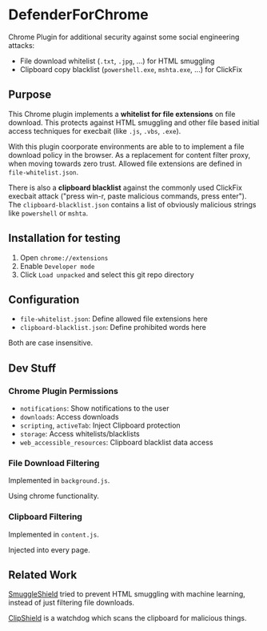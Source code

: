 # DefenderForChrome

Chrome Plugin for additional security against some social engineering attacks:

* File download whitelist (`.txt`, `.jpg`, ...) for HTML smuggling
* Clipboard copy blacklist (`powershell.exe`, `mshta.exe`, ...) for ClickFix


## Purpose

This Chrome plugin implements a **whitelist for file extensions**
on file download. This protects against HTML smuggling and other
file based initial access techniques for execbait (like `.js`, `.vbs`, `.exe`).

With this plugin coorporate environments are able to to implement a file
download policy in the browser. As a replacement for content filter
proxy, when moving towards zero trust. Allowed file extensions are defined in `file-whitelist.json`.

There is also a **clipboard blacklist** against the commonly
used ClickFix execbait attack ("press win-r, paste malicious commands, press enter"). 
The `clipboard-blacklist.json` contains a list 
of obviously malicious strings like `powershell` or `mshta`.


## Installation for testing

1) Open `chrome://extensions`
2) Enable `Developer mode`
3) Click `Load unpacked` and select this git repo directory


## Configuration

* `file-whitelist.json`: Define allowed file extensions here
* `clipboard-blacklist.json`: Define prohibited words here

Both are case insensitive.


## Dev Stuff

### Chrome Plugin Permissions

* `notifications`: Show notifications to the user
* `downloads`: Access downloads
* `scripting`, `activeTab`: Inject Clipboard protection
* `storage`: Access whitelists/blacklists
* `web_accessible_resources`: Clipboard blacklist data access


### File Download Filtering

Implemented in `background.js`.

Using chrome functionality. 


### Clipboard Filtering

Implemented in `content.js`. 

Injected into every page. 


## Related Work

[SmuggleShield](https://github.com/RootUp/SmuggleShield) tried to prevent HTML smuggling with machine learning, instead of just filtering file downloads. 

[ClipShield](https://github.com/ericlaw1979/clipshield) is a watchdog
which scans the clipboard for malicious things.
